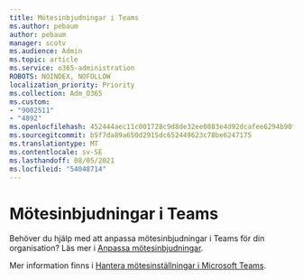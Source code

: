 ```yaml
---
title: Mötesinbjudningar i Teams
ms.author: pebaum
author: pebaum
manager: scotv
ms.audience: Admin
ms.topic: article
ms.service: o365-administration
ROBOTS: NOINDEX, NOFOLLOW
localization_priority: Priority
ms.collection: Adm_O365
ms.custom:
- "9002511"
- "4892"
ms.openlocfilehash: 452444aec11c001728c9d8de32ee0883e4d92dcafee6294b90f481dc9531ed53
ms.sourcegitcommit: b5f7da89a650d2915dc652449623c78be6247175
ms.translationtype: MT
ms.contentlocale: sv-SE
ms.lasthandoff: 08/05/2021
ms.locfileid: "54048714"
---
```

# <a name="teams-meeting-invitations"></a>Mötesinbjudningar i Teams

Behöver du hjälp med att anpassa mötesinbjudningar i Teams för din organisation? Läs mer i [Anpassa mötesinbjudningar](https://docs.microsoft.com/microsoftteams/meeting-settings-in-teams#customize-meeting-invitations).  

Mer information finns i [Hantera mötesinställningar i Microsoft Teams](https://docs.microsoft.com/microsoftteams/meeting-settings-in-teams).
